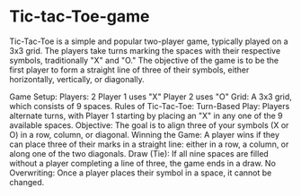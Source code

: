 # Tic-tac-Toe-game

Tic-Tac-Toe is a simple and popular two-player game, typically played on a 3x3 grid. The players take turns marking the spaces with their respective symbols, traditionally "X" and "O." The objective of the game is to be the first player to form a straight line of three of their symbols, either horizontally, vertically, or diagonally.

Game Setup:
Players: 2
Player 1 uses "X"
Player 2 uses "O"
Grid: A 3x3 grid, which consists of 9 spaces.
Rules of Tic-Tac-Toe:
Turn-Based Play: Players alternate turns, with Player 1 starting by placing an "X" in any one of the 9 available spaces.
Objective: The goal is to align three of your symbols (X or O) in a row, column, or diagonal.
Winning the Game:
A player wins if they can place three of their marks in a straight line: either in a row, a column, or along one of the two diagonals.
Draw (Tie): If all nine spaces are filled without a player completing a line of three, the game ends in a draw.
No Overwriting: Once a player places their symbol in a space, it cannot be changed.
